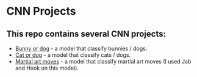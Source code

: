 # CNN Projects

## This repo contains several CNN projects:
* [Bunny or dog](Bunny_or_Dog.ipynb) - a model that classify bunnies / dogs.
* [Cat or dog](Cat_Or_Dog.ipynb) - a model that classify cats / dogs.
* [Martial art moves](Fighting_Actions_Predictor.ipynb) - a model that classify martial art moves (I used Jab and Hook on this model).
